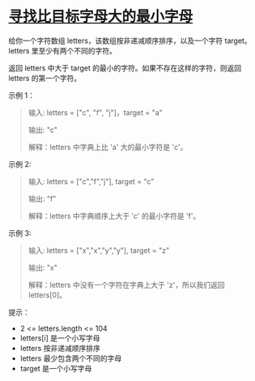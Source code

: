 # [寻找比目标字母大的最小字母](https://leetcode.cn/problems/find-smallest-letter-greater-than-target)

给你一个字符数组 letters，该数组按非递减顺序排序，以及一个字符 target。letters 里至少有两个不同的字符。

返回 letters 中大于 target 的最小的字符。如果不存在这样的字符，则返回 letters 的第一个字符。

 

示例 1：

> 输入: letters = ["c", "f", "j"]，target = "a"
> 
> 输出: "c"
> 
> 解释：letters 中字典上比 'a' 大的最小字符是 'c'。

示例 2:

> 输入: letters = ["c","f","j"], target = "c"
> 
> 输出: "f"
> 
> 解释：letters 中字典顺序上大于 'c' 的最小字符是 'f'。

示例 3:

> 输入: letters = ["x","x","y","y"], target = "z"
> 
> 输出: "x"
> 
> 解释：letters 中没有一个字符在字典上大于 'z'，所以我们返回 letters[0]。
 

提示：

- 2 <= letters.length <= 104
- letters[i] 是一个小写字母
- letters 按非递减顺序排序
- letters 最少包含两个不同的字母
- target 是一个小写字母
